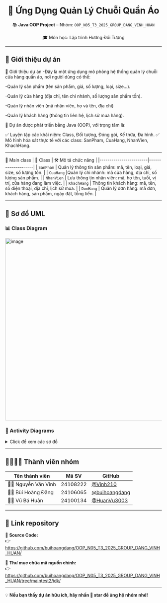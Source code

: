 <h1 align="center">👕 Ứng Dụng Quản Lý Chuỗi Quần Áo</h1>

<p align="center">
  📚 <strong>Java OOP Project</strong> – Nhóm: <code>OOP_N05_T3_2025_GROUP_DANG_VINH_HUAN
</code><br>
  🎓 Môn học: Lập trình Hướng Đối Tượng
</p>

---

## 📌 Giới thiệu dự án

🌟 Giới thiệu dự án
-Đây là một ứng dụng mô phỏng hệ thống quản lý chuỗi cửa hàng quần áo, nơi người dùng có thể:

-Quản lý sản phẩm (tên sản phẩm, giá, số lượng, loại, size…).

-Quản lý cửa hàng (địa chỉ, tên chi nhánh, số lượng sản phẩm tồn).

-Quản lý nhân viên (mã nhân viên, họ và tên, địa chỉ)

-Quản lý khách hàng (thông tin liên hệ, lịch sử mua hàng).

📌 Dự án được phát triển bằng Java (OOP), với trọng tâm là:

✅ Luyện tập các khái niệm: Class, Đối tượng, Đóng gói, Kế thừa, Đa hình.
✅ Mô hình hóa sát thực tế với các class: SanPham, CuaHang, NhanVien, KhachHang.

---

🧩 Main class
| 🧾 Class              | 🛠️ Mô tả chức năng |
|------------------------|--------------------|
| `SanPham`              | Quản lý thông tin sản phẩm: mã, tên, loại, giá, size, số lượng tồn. |
| `CuaHang`              |Quản lý chi nhánh: mã cửa hàng, địa chỉ, số lượng sản phẩm. |
| `NhanVien`             | Lưu thông tin nhân viên: mã, họ tên, tuổi, vị trí, cửa hàng đang làm việc. |
| `KhachHang`            | Thông tin khách hàng: mã, tên, số điện thoại, địa chỉ, lịch sử mua. |
| `DonHang`              | Quản lý đơn hàng: mã đơn, khách hàng, sản phẩm, ngày đặt, tổng tiền. |

---

## 🧭 Sơ đồ UML

### 📊 Class Diagram
<img width="860" height="587" alt="image" src="https://github.com/user-attachments/assets/5e36ef7a-5bc4-4803-955e-1f8fb05194b1" />


### 🔁 Activity Diagrams
<details>
<summary>Click để xem các sơ đồ</summary>

<img width="1324" height="535" alt="image" src="https://github.com/user-attachments/assets/8a464273-8474-4f81-bc75-a8133dca6a9b" />

</details>

---

## 👨‍👩‍👧‍👦 Thành viên nhóm

| Tên thành viên        | Mã SV      | GitHub                                            |
|------------------------|------------|----------------------------------------------------|
| 🧑‍💻 Nguyễn Văn Vinh       | 24108222   | [@Vinh210](https://github.com/Vinh210)             |
| 👨‍💻 Bùi Hoàng Đăng      | 24106065   | [@buihoangdang](https://github.com/buihoangdang) |
| 👨‍💻 Vũ Bá Huân         | 24100134   | [@HuanVu3003](https://github.com/HuanVu3003)     |

---

## 🔗 Link repository

📂 **Source Code:**  
👉 https://github.com/buihoangdang/OOP_N05_T3_2025_GROUP_DANG_VINH_HUAN/

📁 **Thư mục chứa mã nguồn chính:**  
👉 https://github.com/buihoangdang/OOP_N05_T3_2025_GROUP_DANG_VINH_HUAN/tree/maintest2/idk/

---

💡 **Nếu bạn thấy dự án hữu ích, hãy nhấn 🌟 star để ủng hộ nhóm nhé!**
